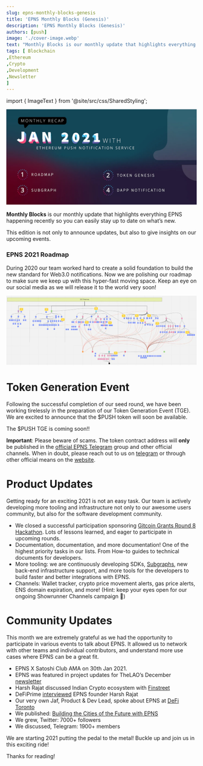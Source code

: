 ```yaml
---
slug: epns-monthly-blocks-genesis
title: 'EPNS Monthly Blocks (Genesis)'
description: 'EPNS Monthly Blocks (Genesis)'
authors: [push]
image: './cover-image.webp'
text: "Monthly Blocks is our monthly update that highlights everything EPNS happening recently so you can easily stay up to date on what’s new."
tags: [ Blockchain
,Ethereum
,Crypto
,Development
,Newsletter
]
---
```


import { ImageText } from '@site/src/css/SharedStyling';

![Cover Image of EPNS Monthly Blocks (Genesis)](./cover-image.webp)

<!--truncate-->

**Monthly Blocks** is our monthly update that highlights everything EPNS happening recently so you can easily stay up to date on what’s new.

This edition is not only to announce updates, but also to give insights on our upcoming events.

### EPNS 2021 Roadmap

During 2020 our team worked hard to create a solid foundation to build the new standard for Web3.0 notifications. Now we are polishing our roadmap to make sure we keep up with this hyper-fast moving space. Keep an eye on our social media as we will release it to the world very soon!

![Cover Image of EPNS Monthly Blocks (Genesis)](./image-1.webp)

# Token Generation Event

Following the successful completion of our seed round, we have been working tirelessly in the preparation of our Token Generation Event (TGE). We are excited to announce that the $PUSH token will soon be available.

The $PUSH TGE is coming soon!!

**Important**: Please beware of scams. The token contract address will **only** be published in the [official EPNS Telegram](https://t.me/epnsproject) group and other official channels. When in doubt, please reach out to us on [telegram](https://t.me/epnsproject) or through other official means on the [website](https://epns.io/).

# Product Updates

Getting ready for an exciting 2021 is not an easy task. Our team is actively developing more tooling and infrastructure not only to our awesome users community, but also for the software development community.

- We closed a successful participation sponsoring [Gitcoin Grants Round 8 Hackathon](https://gitcoin.co/hackathon/gr8). Lots of lessons learned, and eager to participate in upcoming rounds.
- Documentation, documentation, and more documentation! One of the highest priority tasks in our lists. From How-to guides to technical documents for developers.
- More tooling: we are continuously developing SDKs, [Subgraphs](https://thegraph.com/explorer/subgraph/epnsproject/epnsprod), new back-end infrastructure support, and more tools for the developers to build faster and better integrations with EPNS.
- Channels: Wallet tracker, crypto price movement alerts, gas price alerts, ENS domain expiration, and more! (Hint: keep your eyes open for our ongoing Showrunner Channels campaign 👀)

# Community Updates

This month we are extremely grateful as we had the opportunity to participate in various events to talk about EPNS. It allowed us to network with other teams and individual contributors, and understand more use cases where EPNS can be a great fit.

- EPNS X Satoshi Club AMA on 30th Jan 2021.
- EPNS was featured in project updates for TheLAO’s December [newsletter](https://laoreview.substack.com/p/the-lao-world-newsletter-december)
- Harsh Rajat discussed Indian Crypto ecosystem with [Finstreet](https://www.youtube.com/watch?v=WfGsYOVoNAw&feature=youtu.be)
- DeFiPrime [interviewed](https://defiprime.com/ethereum-push-notification-service) EPNS founder Harsh Rajat
- Our very own Jaf, Product & Dev Lead, spoke about EPNS at [DeFi Toronto](https://twitter.com/CryptoEcon_Li/status/1351739099904958473)
- We published: [Building the Cities of the Future with EPNS](https://medium.com/ethereum-push-notification-service/building-the-cities-of-the-future-with-epns-e8a6071250b)
- We grew, Twitter: 7000+ followers
- We discussed, Telegram: 1900+ members

We are starting 2021 putting the pedal to the metal! Buckle up and join us in this exciting ride!

Thanks for reading!
